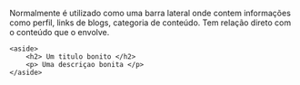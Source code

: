 Normalmente é utilizado como uma barra lateral onde contem informações como perfil, links de blogs, categoria de conteúdo. Tem relação direto com o conteúdo que o envolve.

	<aside>
		<h2> Um titulo bonito </h2>
		<p> Uma descriçao bonita </p>
	</aside>